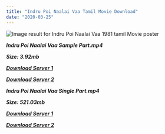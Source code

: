 ```yaml
---
title: "Indru Poi Naalai Vaa Tamil Movie Download"
date: "2020-03-25"
---
```


![Image result for Indru Poi Naalai Vaa 1981 tamil Movie poster](https://c.saavncdn.com/582/Indru-Poi-Naalai-Vaa-Tamil-1981-500x500.jpg)

**_Indru Poi Naalai Vaa Sample Part.mp4_**

**_Size: 3.92mb_**

**_[Download Server 1](http://b3.wetransfer.vip/files/{b8ae04a0e9ab0f9e64837bab03a252825878f388f00779843f60cec38aa445db}20Actor{b8ae04a0e9ab0f9e64837bab03a252825878f388f00779843f60cec38aa445db}20Hits{b8ae04a0e9ab0f9e64837bab03a252825878f388f00779843f60cec38aa445db}20Collection/Bhagyaraj{b8ae04a0e9ab0f9e64837bab03a252825878f388f00779843f60cec38aa445db}20Movies{b8ae04a0e9ab0f9e64837bab03a252825878f388f00779843f60cec38aa445db}20Collections/Indru{b8ae04a0e9ab0f9e64837bab03a252825878f388f00779843f60cec38aa445db}20Poi{b8ae04a0e9ab0f9e64837bab03a252825878f388f00779843f60cec38aa445db}20Naalai{b8ae04a0e9ab0f9e64837bab03a252825878f388f00779843f60cec38aa445db}20Vaa{b8ae04a0e9ab0f9e64837bab03a252825878f388f00779843f60cec38aa445db}20(1981)/Indru{b8ae04a0e9ab0f9e64837bab03a252825878f388f00779843f60cec38aa445db}20Poi{b8ae04a0e9ab0f9e64837bab03a252825878f388f00779843f60cec38aa445db}20Naalai{b8ae04a0e9ab0f9e64837bab03a252825878f388f00779843f60cec38aa445db}20Vaa{b8ae04a0e9ab0f9e64837bab03a252825878f388f00779843f60cec38aa445db}20(1981){b8ae04a0e9ab0f9e64837bab03a252825878f388f00779843f60cec38aa445db}20Sample{b8ae04a0e9ab0f9e64837bab03a252825878f388f00779843f60cec38aa445db}20HD.mp4)_**

**_[Download Server 2](http://b3.wetransfer.vip/files/{b8ae04a0e9ab0f9e64837bab03a252825878f388f00779843f60cec38aa445db}20Actor{b8ae04a0e9ab0f9e64837bab03a252825878f388f00779843f60cec38aa445db}20Hits{b8ae04a0e9ab0f9e64837bab03a252825878f388f00779843f60cec38aa445db}20Collection/Bhagyaraj{b8ae04a0e9ab0f9e64837bab03a252825878f388f00779843f60cec38aa445db}20Movies{b8ae04a0e9ab0f9e64837bab03a252825878f388f00779843f60cec38aa445db}20Collections/Indru{b8ae04a0e9ab0f9e64837bab03a252825878f388f00779843f60cec38aa445db}20Poi{b8ae04a0e9ab0f9e64837bab03a252825878f388f00779843f60cec38aa445db}20Naalai{b8ae04a0e9ab0f9e64837bab03a252825878f388f00779843f60cec38aa445db}20Vaa{b8ae04a0e9ab0f9e64837bab03a252825878f388f00779843f60cec38aa445db}20(1981)/Indru{b8ae04a0e9ab0f9e64837bab03a252825878f388f00779843f60cec38aa445db}20Poi{b8ae04a0e9ab0f9e64837bab03a252825878f388f00779843f60cec38aa445db}20Naalai{b8ae04a0e9ab0f9e64837bab03a252825878f388f00779843f60cec38aa445db}20Vaa{b8ae04a0e9ab0f9e64837bab03a252825878f388f00779843f60cec38aa445db}20(1981){b8ae04a0e9ab0f9e64837bab03a252825878f388f00779843f60cec38aa445db}20Sample{b8ae04a0e9ab0f9e64837bab03a252825878f388f00779843f60cec38aa445db}20HD.mp4)_**

**_Indru Poi Naalai Vaa Single Part.mp4_**

**_Size: 521.03mb_**

**_[Download Server 1](http://b3.wetransfer.vip/files/{b8ae04a0e9ab0f9e64837bab03a252825878f388f00779843f60cec38aa445db}20Actor{b8ae04a0e9ab0f9e64837bab03a252825878f388f00779843f60cec38aa445db}20Hits{b8ae04a0e9ab0f9e64837bab03a252825878f388f00779843f60cec38aa445db}20Collection/Bhagyaraj{b8ae04a0e9ab0f9e64837bab03a252825878f388f00779843f60cec38aa445db}20Movies{b8ae04a0e9ab0f9e64837bab03a252825878f388f00779843f60cec38aa445db}20Collections/Indru{b8ae04a0e9ab0f9e64837bab03a252825878f388f00779843f60cec38aa445db}20Poi{b8ae04a0e9ab0f9e64837bab03a252825878f388f00779843f60cec38aa445db}20Naalai{b8ae04a0e9ab0f9e64837bab03a252825878f388f00779843f60cec38aa445db}20Vaa{b8ae04a0e9ab0f9e64837bab03a252825878f388f00779843f60cec38aa445db}20(1981)/Indru{b8ae04a0e9ab0f9e64837bab03a252825878f388f00779843f60cec38aa445db}20Poi{b8ae04a0e9ab0f9e64837bab03a252825878f388f00779843f60cec38aa445db}20Naalai{b8ae04a0e9ab0f9e64837bab03a252825878f388f00779843f60cec38aa445db}20Vaa{b8ae04a0e9ab0f9e64837bab03a252825878f388f00779843f60cec38aa445db}20(1981){b8ae04a0e9ab0f9e64837bab03a252825878f388f00779843f60cec38aa445db}20Single{b8ae04a0e9ab0f9e64837bab03a252825878f388f00779843f60cec38aa445db}20Part{b8ae04a0e9ab0f9e64837bab03a252825878f388f00779843f60cec38aa445db}20HD.mp4)_**

**_[Download Server 2](http://b3.wetransfer.vip/files/{b8ae04a0e9ab0f9e64837bab03a252825878f388f00779843f60cec38aa445db}20Actor{b8ae04a0e9ab0f9e64837bab03a252825878f388f00779843f60cec38aa445db}20Hits{b8ae04a0e9ab0f9e64837bab03a252825878f388f00779843f60cec38aa445db}20Collection/Bhagyaraj{b8ae04a0e9ab0f9e64837bab03a252825878f388f00779843f60cec38aa445db}20Movies{b8ae04a0e9ab0f9e64837bab03a252825878f388f00779843f60cec38aa445db}20Collections/Indru{b8ae04a0e9ab0f9e64837bab03a252825878f388f00779843f60cec38aa445db}20Poi{b8ae04a0e9ab0f9e64837bab03a252825878f388f00779843f60cec38aa445db}20Naalai{b8ae04a0e9ab0f9e64837bab03a252825878f388f00779843f60cec38aa445db}20Vaa{b8ae04a0e9ab0f9e64837bab03a252825878f388f00779843f60cec38aa445db}20(1981)/Indru{b8ae04a0e9ab0f9e64837bab03a252825878f388f00779843f60cec38aa445db}20Poi{b8ae04a0e9ab0f9e64837bab03a252825878f388f00779843f60cec38aa445db}20Naalai{b8ae04a0e9ab0f9e64837bab03a252825878f388f00779843f60cec38aa445db}20Vaa{b8ae04a0e9ab0f9e64837bab03a252825878f388f00779843f60cec38aa445db}20(1981){b8ae04a0e9ab0f9e64837bab03a252825878f388f00779843f60cec38aa445db}20Single{b8ae04a0e9ab0f9e64837bab03a252825878f388f00779843f60cec38aa445db}20Part{b8ae04a0e9ab0f9e64837bab03a252825878f388f00779843f60cec38aa445db}20HD.mp4)_**
